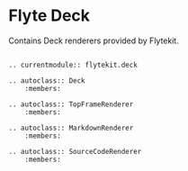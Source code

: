 # Flyte Deck

Contains Deck renderers provided by Flytekit.

```{eval-rst}

.. currentmodule:: flytekit.deck

.. autoclass:: Deck
    :members:

.. autoclass:: TopFrameRenderer
    :members:

.. autoclass:: MarkdownRenderer
    :members:

.. autoclass:: SourceCodeRenderer
    :members:

```
